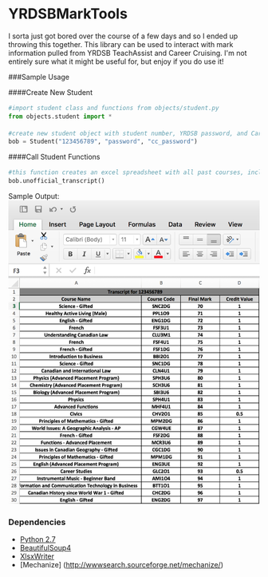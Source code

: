# YRDSBMarkTools

I sorta just got bored over the course of a few days and so I ended up throwing this together. This library can be used to interact with mark information pulled from YRDSB TeachAssist and Career Cruising. I'm not entirely sure what it might be useful for, but enjoy if you do use it!

###Sample Usage

####Create New Student
```python
#import student class and functions from objects/student.py
from objects.student import *

#create new student object with student number, YRDSB password, and Career Cruising password
bob = Student("123456789", "password", "cc_password")
```

####Call Student Functions

```python
#this function creates an excel spreadsheet with all past courses, including marks and credits
bob.unofficial_transcript()
```
Sample Output:
![Sample1](https://github.com/haydengunraj/YRDSBMarkTools/blob/master/samples/Sample1.png?raw=true "Sample1")



### Dependencies

- [Python 2.7](https://www.python.org/downloads/)
- [BeautifulSoup4](http://www.crummy.com/software/BeautifulSoup/)
- [XlsxWriter](http://xlsxwriter.readthedocs.org/)
- [Mechanize] (http://wwwsearch.sourceforge.net/mechanize/)
